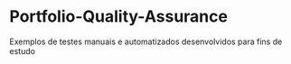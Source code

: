 # Portfolio-Quality-Assurance
Exemplos de testes manuais e automatizados desenvolvidos para fins de estudo
